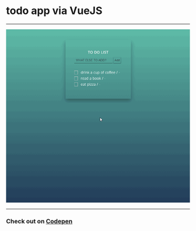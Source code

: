 <p style="text-align: center;">

# todo app via VueJS
***
![example](https://raw.githubusercontent.com/AlinaPant/To-Do-List-App-via-Vue/master/todo_vue.gif)
***
### Check out on [Codepen](https://codepen.io/AlinaPant/pen/weoVMM)
</p>
